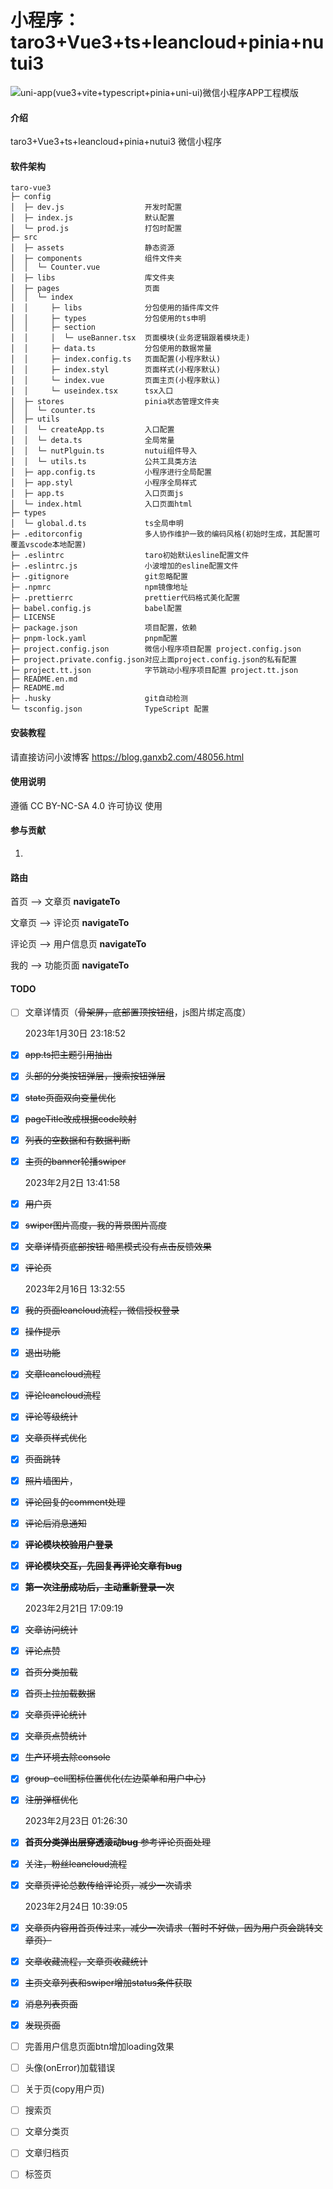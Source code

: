 # 小程序：taro3+Vue3+ts+leancloud+pinia+nutui3

![uni-app(vue3+vite+typescript+pinia+uni-ui)微信小程序APP工程模版](https://pic.rmb.bdstatic.com/bjh/bb2be27929c35d8ccd3c0a5c01b19e7c5852.jpeg)

#### 介绍
taro3+Vue3+ts+leancloud+pinia+nutui3 微信小程序

#### 软件架构
```
taro-vue3                       
├─ config                                           
│  ├─ dev.js                  开发时配置          
│  ├─ index.js                默认配置       
│  └─ prod.js                 打包时配置           
├─ src   
│  ├─ assets				  静态资源
│  ├─ components              组件文件夹  
│  │  └─ Counter.vue   
│  ├─ libs              	  库文件夹
│  ├─ pages                   页面
│  │  └─ index  
│  │     ├─ libs              分包使用的插件库文件
│  │     ├─ types             分包使用的ts申明
│  │     ├─ section             
│  │     │  └─ useBanner.tsx  页面模块(业务逻辑跟着模块走)  
│  │     ├─ data.ts           分包使用的数据常量
│  │     ├─ index.config.ts   页面配置(小程序默认)
│  │     ├─ index.styl        页面样式(小程序默认)
│  │     └─ index.vue         页面主页(小程序默认)
│  │     └─ useindex.tsx      tsx入口
│  ├─ stores                  pinia状态管理文件夹
│  │  └─ counter.ts 
│  ├─ utils                   
│  │  └─ createApp.ts		  入口配置
│  │  └─ deta.ts			  全局常量
│  │  └─ nutPlguin.ts		  nutui组件导入
│  │  └─ utils.ts			  公共工具类方法
│  ├─ app.config.ts           小程序进行全局配置
│  ├─ app.styl                小程序全局样式
│  ├─ app.ts                  入口页面js
│  └─ index.html              入口页面html
├─ types                      
│  └─ global.d.ts             ts全局申明
├─ .editorconfig              多人协作维护一致的编码风格(初始时生成，其配置可覆盖vscode本地配置)
├─ .eslintrc                  taro初始默认esline配置文件
├─ .eslintrc.js               小波增加的esline配置文件    
├─ .gitignore                 git忽略配置
├─ .npmrc                     npm镜像地址
├─ .prettierrc                prettier代码格式美化配置
├─ babel.config.js            babel配置
├─ LICENSE                    
├─ package.json               项目配置，依赖
├─ pnpm-lock.yaml             pnpm配置
├─ project.config.json        微信小程序项目配置 project.config.json
├─ project.private.config.json对应上面project.config.json的私有配置
├─ project.tt.json            字节跳动小程序项目配置 project.tt.json
├─ README.en.md                 
├─ README.md    
├─ .husky                     git自动检测
└─ tsconfig.json              TypeScript 配置
```

#### 安装教程

请直接访问小波博客 https://blog.ganxb2.com/48056.html

#### 使用说明

遵循 CC BY-NC-SA 4.0 许可协议 使用

#### 参与贡献

1.  


#### 路由

首页 --> 文章页		**navigateTo**

文章页 --> 评论页	**navigateTo**

评论页 --> 用户信息页	**navigateTo**

我的 --> 功能页面	**navigateTo**



#### TODO

- [ ] 文章详情页（~~骨架屏，底部置顶按钮组~~，js图片绑定高度）

  2023年1月30日 23:18:52

- [x] ~~app.ts把主题引用抽出~~

- [x] ~~头部的分类按钮弹层，搜索按钮弹层~~

- [x] ~~state页面双向变量优化~~

- [x] ~~pageTitle改成根据code映射~~

- [x] ~~列表的空数据和有数据判断~~

- [x] ~~主页的banner轮播swiper~~

  2023年2月2日 13:41:58

- [x] ~~用户页~~

- [x] ~~swiper图片高度，我的背景图片高度~~

- [x] ~~文章详情页底部按钮 暗黑模式没有点击反馈效果~~

- [x] ~~评论页~~

  2023年2月16日 13:32:55

- [x] ~~我的页面leancloud流程，微信授权登录~~

- [x] ~~操作提示~~

- [x] ~~退出功能~~

- [x] ~~文章leancloud流程~~

- [x] ~~评论leancloud流程~~

- [x] ~~评论等级统计~~

- [x] ~~文章页样式优化~~

- [x] ~~页面跳转~~

- [x] ~~照片墙图片~~，

- [x] ~~评论回复的comment处理~~

- [x] ~~评论后消息通知~~

- [x] ~~**评论模块校验用户登录**~~

- [x] ~~**评论模块交互，先回复再评论文章有bug**~~

- [x] ~~**第一次注册成功后，主动重新登录一次**~~

  2023年2月21日 17:09:19

- [x] ~~文章访问统计~~

- [x] ~~评论点赞~~

- [x] ~~首页分类加载~~

- [x] ~~首页上拉加载数据~~

- [x] ~~文章页评论统计~~

- [x] ~~文章页点赞统计~~

- [x] ~~生产环境去除console~~

- [x] ~~group-cell图标位置优化(左边菜单和用户中心)~~

- [x] ~~注册弹框优化~~

  2023年2月23日 01:26:30

- [x] ~~**首页分类弹出层穿透滚动bug**  参考评论页面处理~~

- [x] ~~关注，粉丝leancloud流程~~

- [x] ~~文章页评论总数传给评论页，减少一次请求~~

  2023年2月24日 10:39:05

- [x] ~~文章页内容用首页传过来，减少一次请求（暂时不好做，因为用户页会跳转文章页）~~

- [x] ~~文章收藏流程，文章页收藏统计~~

- [x] ~~主页文章列表和swiper增加status条件获取~~

- [x] ~~消息列表页面~~

- [x] ~~发现页面~~

  

- [ ] 完善用户信息页面btn增加loading效果

- [ ] 头像(onError)加载错误

- [ ] 关于页(copy用户页)

- [ ] 搜索页

- [ ] 文章分类页

- [ ] 文章归档页

- [ ] 标签页

